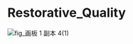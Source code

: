 # Restorative_Quality
![fig_画板 1 副本 4(1)](https://user-images.githubusercontent.com/108106537/232290829-d0f47e33-2f98-4cd9-863c-baa6e73ad80a.jpg)
